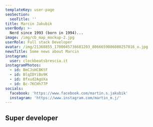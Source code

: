 ```yaml
---
templateKey: user-page
seoSection:
  seoTitle: ''
title: Marcin Jakubik
userBody: >- 
  Nerd since 1993 (born in 1994)...
image: /img/cb_map_mockup-2.jpg
userRole: Full stack Developer
avatar: /img/21368855_1700045736681203_8066659086080257016_o.jpg
newsTitle: Some news about Marcin
instagram:
  user: clockbeatsbrescia.it
instagramPhotos:
  - id: BmCJsHCBKtF
  - id: BlqIDYiBo9K
  - id: Bfxud2AgUXa
  - id: Bc-7KCHh77P
socials:
  facebook: 'https://www.facebook.com/martin.s.jakubik'
  instagram: 'https://www.instagram.com/martin_m.j/'
---
```

## Super developer
